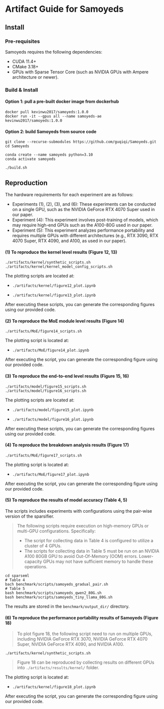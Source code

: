 # Artifact Guide for Samoyeds

## Install

### Pre-requisites
Samoyeds requires the following dependencies:
- CUDA 11.4+
- CMake 3.18+
- GPUs with Sparse Tensor Core (such as NVIDIA GPUs with Ampere architecture or newer).

### Build & Install

#### Option 1: pull a pre-built docker image from dockerhub
```shell
docker pull kevinwu2017/samoyeds:1.0.0
docker run -it --gpus all --name samoyeds-ae kevinwu2017/samoyeds:1.0.0
```

#### Option 2: build Samoyeds from source code
```shell
git clone --recurse-submodules https://github.com/guqiqi/Samoyeds.git
cd Samoyeds

conda create --name samoyeds python=3.10
conda activate samoyeds

./build.sh
```

## Reproduction

The hardware requirements for each experiment are as follows:
- Experiments (1), (2), (3), and (6): These experiments can be conducted on a single GPU, such as the NVIDIA GeForce RTX 4070 Super used in our paper.
- Experiment (4): This experiment involves post-training of models, which may require high-end GPUs such as the A100-80G used in our paper.
- Experiment (5): This experiment analyzes performance portability and requires multiple GPUs with different architectures (e.g., RTX 3090, RTX 4070 Super, RTX 4090, and A100, as used in our paper).


#### (1) To reproduce the kernel level results (Figure 12, 13)

```shell
./artifacts/kernel/synthetic_scripts.sh
./artifacts/kernel/kernel_model_config_scripts.sh
```

The plotting scripts are located at:

- ``./artifacts/kernel/figure12_plot.ipynb``

- ``./artifacts/kernel/figure13_plot.ipynb``

After executing these scripts, you can generate the corresponding figures using our provided code.

#### (2) To reproduce the MoE module level results (Figure 14)
```shell
./artifacts/MoE/figure14_scripts.sh
```

The plotting script is located at:

- ``./artifacts/MoE/figure14_plot.ipynb``

After executing the script, you can generate the corresponding figure using our provided code.

#### (3) To reproduce the end-to-end level results (Figure 15, 16)
```shell
./artifacts/model/figure15_scripts.sh
./artifacts/model/figure16_scripts.sh
```
The plotting scripts are located at:

- ``./artifacts/model/figure15_plot.ipynb``

- ``./artifacts/model/figure16_plot.ipynb``

After executing these scripts, you can generate the corresponding figures using our provided code.

#### (4) To reproduce the breakdown analysis results (Figure 17)

```shell
./artifacts/MoE/figure17_scripts.sh
```

The plotting script is located at:

- ``./artifacts/MoE/figure17_plot.ipynb``

After executing the script, you can generate the corresponding figure using our provided code.

#### (5) To reproduce the results of model accuracy (Table 4, 5)

The scripts includes experiments with configurations using the pair-wise version of the sparsifier.

> The following scripts require execution on high-memory GPUs or multi-GPU configurations. Specifically:
> - The script for collecting data in Table 4 is configured to utilize a cluster of 4 GPUs.
> - The scripts for collecting data in Table 5 must be run on an NVIDIA A100 80GB GPU to avoid Out-Of-Memory (OOM) errors. Lower-capacity GPUs may not have sufficient memory to handle these operations.

```shell
cd sparseml
# Table 4
bach benchmark/scripts/samoyeds_gradual_pair.sh
# Table 5
bash benchmark/scripts/samoyeds_qwen2_80G.sh
bash benchmark/scripts/samoyeds_tiny_llama_80G.sh
```
The results are stored in the ``benchmark/output_dir/`` directory.

#### (6) To reproduce the performance portability results of Samoyeds (Figure 18)

> To plot figure 18, the following script need to run on multiple GPUs, including NVIDIA GeForce RTX 3070, NVIDIA GeForce RTX 4070 Super, NVIDIA GeForce RTX 4090, and NVIDIA A100. 

```shell
./artifacts/kernel/synthetic_scripts.sh
```

> Figure 18 can be reproduced by collecting results on different GPUs into ``./artifacts/results/kernel/`` folder.

The plotting script is located at:

- ``./artifacts/kernel/figure18_plot.ipynb``

After executing the script, you can generate the corresponding figure using our provided code. 